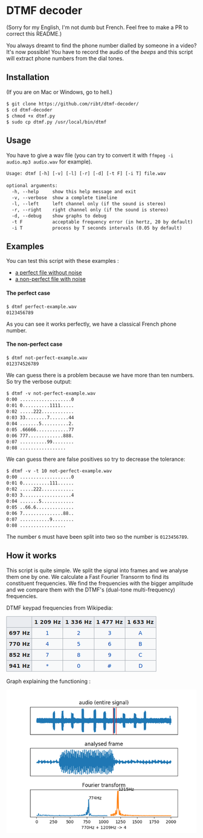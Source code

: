 # DTMF decoder
(Sorry for my English, I'm not dumb but French. Feel free to make a PR to correct this README.)

You always dreamt to find the phone number dialled by someone in a video? It's now possible! You have to record the audio of the *beeps* and this script will extract phone numbers from the dial tones.

## Installation
(If you are on Mac or Windows, go to hell.)

```
$ git clone https://github.com/ribt/dtmf-decoder/
$ cd dtmf-decoder
$ chmod +x dtmf.py
$ sudo cp dtmf.py /usr/local/bin/dtmf
```

## Usage

You have to give a wav file (you can try to convert it with `ffmpeg -i audio.mp3 audio.wav` for example).

```
Usage: dtmf [-h] [-v] [-l] [-r] [-d] [-t F] [-i T] file.wav

optional arguments:
  -h, --help     show this help message and exit
  -v, --verbose  show a complete timeline
  -l, --left     left channel only (if the sound is stereo)
  -r, --right    right channel only (if the sound is stereo)
  -d, --debug    show graphs to debug
  -t F           acceptable frequency error (in hertz, 20 by default)
  -i T           process by T seconds intervals (0.05 by default)
```

## Examples

You can test this script with these examples :
- [a perfect file without noise](https://github.com/ribt/dtmf-decoder/blob/master/perfect-example.wav?raw=true)
- [a non-perfect file with noise](https://github.com/ribt/dtmf-decoder/blob/master/not-perfect-example.wav?raw=true)

#### The perfect case

```
$ dtmf perfect-example.wav
0123456789
```
As you can see it works perfectly, we have a classical French phone number.

#### The non-perfect case
```
$ dtmf not-perfect-example.wav
012374526789
```
We can guess there is a problem because we have more than ten numbers. So try the verbose output:
```
$ dtmf -v not-perfect-example.wav
0:00 ...................0
0:01 0..........1111.....
0:02 .....222............
0:03 33........7.......44
0:04 .......5..........2.
0:05 .66666............77
0:06 777.............888.
0:07 ..........99........
0:08 .................
```
We can guess there are false positives so try to decrease the tolerance:
```
$ dtmf -v -t 10 not-perfect-example.wav 
0:00 ...................0
0:01 0..........111......
0:02 .....222............
0:03 3..................4
0:04 .......5............
0:05 ..66.6..............
0:06 7...............88..
0:07 ...........9........
0:08 .................
```
The number `6` must have been split into two so the number is `0123456789`.

## How it works

This script is quite simple. We split the signal into frames and we analyse them one by one. We calculate a Fast Fourier Transorm to find its constituent frequencies. We find the frequencies with the bigger amplitude and we compare them with the DTMF's (dual-tone multi-frequency) frequencies.

DTMF keypad frequencies from Wikipedia:

![array of dial tones' frequencies from Wikipedia](./dtmf-wikipedia.png "Dial tones' frequencies")

Graph explaining the functioning :

![graphs](./graphs.png)


